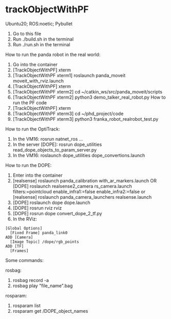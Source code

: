 # trackObjectWithPF
Ubuntu20; ROS:noetic; Pybullet
  1. Go to this file
  2. Run ./build.sh in the terminal
  3. Run ./run.sh in the terminal

How to run the panda robot in the real world:
  1. Go into the container
  2. [TrackObjectWithPF] xterm
  3. [TrackObjectWithPF xterm1] roslaunch panda_moveit moveit_with_rviz.launch
  4. [TrackObjectWithPF] xterm
  5. [TrackObjectWithPF xterm2] cd ~/catkin_ws/src/panda_moveit/scripts
  6. [TrackObjectWithPF xterm2] python3 demo_talker_real_robot.py
  How to run the PF code
  7. [TrackObjectWithPF] xterm
  8. [TrackObjectWithPF xterm3] cd ~/phd_project/code
  9. [TrackObjectWithPF xterm3] python3 franka_robot_realrobot_test.py

How to run the OptiTrack:
  1. In the VM16: rosrun natnet_ros ...
  2. In the server [DOPE]: rosrun dope_utilities read_dope_objects_to_param_server.py
  3. In the VM16: roslaunch dope_utilities dope_convertions.launch


How to run the DOPE:
  1. Enter into the container
  2. [realsense] roslaunch panda_calibration with_ar_markers.launch 
  OR [DOPE] roslaunch realsense2_camera rs_camera.launch filters:=pointcloud enable_infra1:=false enable_infra2:=false
  or [realsense] roslaunch panda_camera_launchers realsense.launch
  3. [DOPE] roslaunch dope dope.launch
  4. [DOPE] rosrun rviz rviz
  5. [DOPE] rosrun dope convert_dope_2_tf.py
  6. In the RViz:
    
    [Global Options]
      [Fixed Frame] panda_link0
    ADD [Camera]
      [Image Topic] /dope/rgb_points
    ADD [TF]
      [Frames]
  
Some commands:
  
  rosbag:
  1. rosbag record -a
  2. rosbag play "file_name".bag
  
  rosparam:
  1. rosparam list
  2. rosparam get /DOPE_object_names
